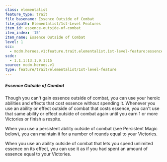 ```yaml
---
class: elementalist
feature_type: trait
file_basename: Essence Outside of Combat
file_dpath: Elementalist/1st-Level Features
item_id: essence-outside-of-combat
item_index: '15'
item_name: Essence Outside of Combat
level: 1
scc:
  - mcdm.heroes.v1:feature.trait.elementalist.1st-level-feature:essence-outside-of-combat
scdc:
  - 1.1.1:13.1.9.1:15
source: mcdm.heroes.v1
type: feature/trait/elementalist/1st-level-feature
---
```


##### Essence Outside of Combat

Though you can't gain essence outside of combat, you can use your heroic abilities and effects that cost essence without spending it. Whenever you use an ability or effect outside of combat that costs essence, you can't use that same ability or effect outside of combat again until you earn 1 or more Victories or finish a respite.

When you use a persistent ability outside of combat (see Persistent Magic below), you can maintain it for a number of rounds equal to your Victories.

When you use an ability outside of combat that lets you spend unlimited essence on its effect, you can use it as if you had spent an amount of essence equal to your Victories.
